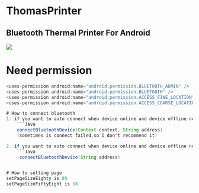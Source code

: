 ThomasPrinter
====
Bluetooth Thermal Printer For Android
-------
![](http://photocq.photo.store.qq.com/psc?/V12Wa3Ul4PEo0g/jkqgNxaPJb7RsklupiKoXbvsqI13FZVRI5eBTK1Z6.LFL6E.2Co2ikxdWdI.q9ZxRIyQMUC55I1FIrPwTX9uwD73TqaU4xx2.gUjAYKsYeI!/b&bo=ZABkAGQAZAADGD0!&rf=viewer_4)
# Need permission
  ```java
  <uses-permission android:name="android.permission.BLUETOOTH_ADMIN" />
  <uses-permission android:name="android.permission.BLUETOOTH" />
  <uses-permission android:name="android.permission.ACCESS_FINE_LOCATION" />
  <uses-permission android:name="android.permission.ACCESS_COARSE_LOCATION" />

# How to connect bluetooth
  1. if you want to auto connect when device online and device offline notice to you please use:
      ```Java
      connectBluetoothDevice(Context context, String address)
      (sometimes is connect failed,so I don't recommend it)

  2. if you want to auto connect when device online and device offline notice to you please use:
      ```Java
       connectBluetoothDevice(String address)


# How to setting page
  setPageSizeEighty is 80
  setPageSizeFiftyEight is 58